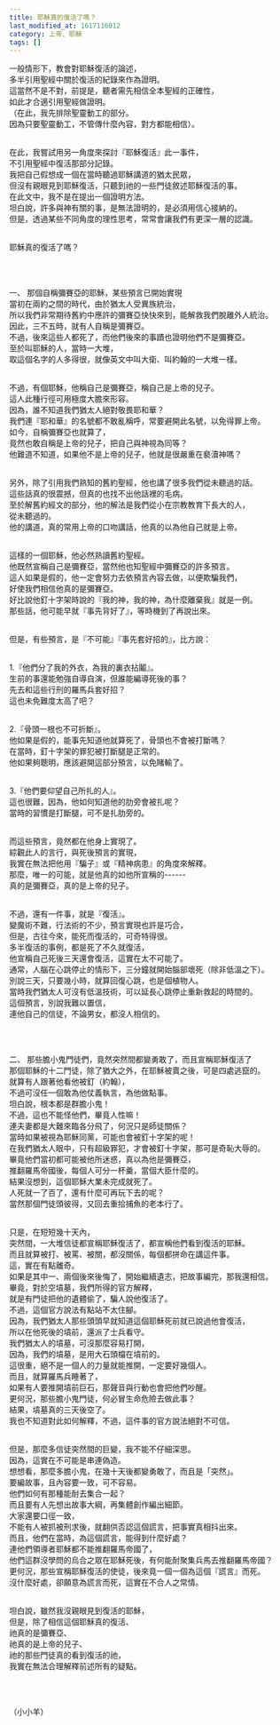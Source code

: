 ```yaml
---
title: 耶穌真的復活了嗎？
last_modified_at: 1617116012
category: 上帝、耶穌
tags: []
---
```


<p>一般情形下，教會對耶穌復活的論述，<br>
多半引用聖經中關於復活的紀錄來作為證明。<br>
這當然不是不對，前提是，聽者需先相信全本聖經的正確性，<br>
如此才合適引用聖經做證明。<br>
（在此，我先排除聖靈動工的部分。<br>
因為只要聖靈動工，不管傳什麼內容，對方都能相信）。</p>

<p><br>
在此，我嘗試用另一角度來探討『耶穌復活』此一事件，<br>
不引用聖經中復活那部分記錄。<br>
我把自己假想成一個在當時聽過耶穌講道的猶太民眾，<br>
但沒有親眼見到耶穌復活，只聽到祂的一些門徒敘述耶穌復活的事。<br>
在此文中，我不是在提出一個證明方法。<br>
坦白說，許多與神有關的事，是無法證明的，是必須用信心接納的。<br>
但是，透過某些不同角度的理性思考，常常會讓我們有更深一層的認識。</p>

<p><br>
耶穌真的復活了嗎？</p>

<p>&nbsp;</p>

<p><br>
一、 那個自稱彌賽亞的耶穌，某些預言已開始實現<br>
當初在兩約之間的時代，由於猶太人受異族統治，<br>
所以我們非常期待舊約中應許的彌賽亞快快來到，能解救我們脫離外人統治。<br>
因此，三不五時，就有人自稱是彌賽亞。<br>
不過，後來這些人都死了，而他們後來的事蹟也證明他們不是彌賽亞。<br>
至於叫耶穌的人，當時一大堆，<br>
取這個名字的人多得很，就像英文中叫大衛、叫約翰的一大堆一樣。</p>

<p><br>
不過，有個耶穌，他稱自己是彌賽亞，稱自己是上帝的兒子。<br>
這人此種行徑可用極度大膽來形容。<br>
因為，誰不知道我們猶太人絕對敬畏耶和華？<br>
我們連『耶和華』的名號都不敢亂稱呼，常要避開此名號，以免得罪上帝。<br>
如今，自稱彌賽亞也就算了，<br>
竟然也敢自稱是上帝的兒子，把自己與神視為同等？<br>
他難道不知道，如果他不是上帝的兒子，他就是很嚴重在褻瀆神嗎？</p>

<p><br>
另外，除了引用我們熟知的舊約聖經，他也講了很多我們從未聽過的話。<br>
這些話真的很震撼，但真的也找不出他話裡的毛病。<br>
至於解舊約經文的部分，他的解法是我們從小在宗教教育下長大的人，<br>
從未聽過的。<br>
他的講道，真的常用上帝的口吻講話，他真的以為他自己就是上帝。</p>

<p><br>
這樣的一個耶穌，他必然熟讀舊約聖經。<br>
他既然宣稱自己是彌賽亞，當然他也知聖經中彌賽亞的許多預言。<br>
這人如果是假的，他一定會努力去依預言內容去做，以便欺騙我們，<br>
好使我們相信他真的是彌賽亞。<br>
好比說他釘十字架時說的『我的神，我的神，為什麼離棄我』就是一例。<br>
那些話，他可能早就『事先背好了』，等時機到了再說出來。</p>

<p><br>
但是，有些預言，是『不可能』『事先套好招的』，比方說：</p>

<p><br>
1.『他們分了我的外衣，為我的裏衣拈鬮』。<br>
生前的事還能勉強自導自演，但誰能編導死後的事？<br>
先去和這些行刑的羅馬兵套好招？<br>
這也未免難度太高了吧？</p>

<p><br>
2.『骨頭一根也不可折斷』。<br>
他如果是假的，能事先知道他就算死了，骨頭也不會被打斷嗎？<br>
在當時，釘十字架的罪犯被打斷腿是正常的。<br>
他如果夠聰明，應該避開這部分預言，以免賭輸了。</p>

<p><br>
3.『他們要仰望自己所扎的人』。<br>
這也很難，因為，他如何知道他的肋旁會被扎呢？<br>
當時的習慣是打斷腿，可不是扎肋旁的。</p>

<p><br>
而這些預言，竟然都在他身上實現了。<br>
綜觀此人的言行，與死後預言的實現，<br>
我實在無法把他用『騙子』或『精神病患』的角度來解釋。<br>
那麼，唯一的可能，就是他真的如他所宣稱的------<br>
真的是彌賽亞，真的是上帝的兒子。</p>

<p><br>
不過，還有一件事，就是『復活』。<br>
變魔術不難，行法術的不少，預言實現也許是巧合，<br>
但是，古往今來，能死而復活的，可奇特得很。<br>
多半復活的事例，都是死了不久就復活，<br>
他宣稱自己死後三天還會復活，這實在太不可能了。<br>
通常，人腦在心跳停止的情形下，三分鐘就開始腦部壞死（除非低溫之下）。<br>
別說三天，只要幾小時，就算回復心跳，也是個植物人。<br>
當時我們猶太人可沒有低溫技術，可以延長心跳停止重新救起的時間的。<br>
這個預言，別說我難以置信，<br>
連他自己的信徒，不論男女，都沒人相信的。</p>

<p>&nbsp;</p>

<p><br>
二、 那些膽小鬼門徒們，竟然突然間都變勇敢了，而且宣稱耶穌復活了<br>
那個耶穌的十二門徒，除了猶大之外，在耶穌被賣之後，可是四處逃竄的。<br>
就算有人跟著他看他被釘（約翰），<br>
不過可沒任一個敢為他仗義執言，為他做點事。<br>
坦白說，根本都是群膽小鬼！<br>
不過，這也不能怪他們，畢竟人性嘛！<br>
連夫妻都是大難來臨各分飛了，何況只是師徒關係？<br>
當時如果被視為耶穌同黨，可能也會被釘十字架的呢！<br>
在我們猶太人眼中，只有超級罪犯，才會被釘十字架，那可是奇恥大辱的。<br>
畢竟他們當初都可能被他所迷惑，真以為他是彌賽亞，<br>
推翻羅馬帝國後，每個人可分一杯羹，當個大臣什麼的。<br>
結果沒想到，這個耶穌大業未完成就死了。<br>
人死就一了百了，還有什麼可再玩下去的呢？<br>
當然那個門徒頭彼得，又回去重拾捕魚的老本行了。</p>

<p><br>
只是，在短短幾十天內，<br>
突然間，一大堆信徒都宣稱耶穌復活了，都宣稱他們看到復活的耶穌。<br>
而且就算被打、被罵、被關，都沒關係，每個都拼命在講這件事。<br>
這，實在有點離奇。<br>
如果是其中一、兩個後來後悔了，開始繼續遺志，把故事編完，那我還相信。<br>
畢竟，對於空墳墓，我們所得的官方解釋，<br>
就是有門徒把他的遺體偷了，騙人說他復活了。<br>
不過，這個官方說法有點站不太住腳。<br>
因為，我們猶太人那些頭頭早就知道這個耶穌死前就已說過他會復活，<br>
所以在他死後的墳前，還派了士兵看守。<br>
我們猶太人的墳墓，可沒那麼容易打開，<br>
因為，我們的墳墓，是用大石頭檔在墳前的。<br>
這很重，絕不是一個人的力量就能推開，一定要好幾個人。<br>
而且，就算羅馬兵睡著了，<br>
如果有人要推開墳前巨石，那聲音與行動也會把他們吵醒。<br>
更何況，那些膽小鬼門徒，何必冒生命危險去做此事？<br>
結果，墳墓真的三天後空了。<br>
我也不知道對此如何解釋，不過，這件事的官方說法絕對不可信。</p>

<p><br>
但是，那麼多信徒突然間的巨變，我不能不仔細深思。<br>
因為，這實在不可能是串連偽造。<br>
想想看，那麼多膽小鬼，在幾十天後都變勇敢了，而且是「突然」。<br>
要編故事，且內容要一致，可不容易。<br>
他們如何有那種能耐去集合一起？<br>
而且要有人先想出故事大綱，再集體創作編出細節。<br>
大家還要口徑一致，<br>
不能有人被抓被刑求後，就翻供否認這個謊言，把事實真相抖出來。<br>
而且，他們在當時，為這個謊言，能得到什麼好處？<br>
連他們領導者耶穌都不能推翻羅馬帝國了，<br>
他們這群沒學問的烏合之眾在耶穌死後，有何能耐聚集兵馬去推翻羅馬帝國？<br>
更何況，那些宣稱耶穌復活的使徒，後來竟一個一個為這個『謊言』而死。<br>
沒什麼好處，卻願意為謊言而死，這實在不合人之常情。</p>

<p><br>
坦白說，雖然我沒親眼見到復活的耶穌，<br>
但是，除了相信這個耶穌真的復活、<br>
祂真的是彌賽亞、<br>
祂真的是上帝的兒子、<br>
祂的那些門徒真的看到復活的祂，<br>
我實在無法合理解釋前述所有的疑點。</p>

<p>&nbsp;</p>

<p><br>
（小小羊）</p>

